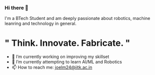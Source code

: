 ### Hi there 👋
I'm a BTech Student and am deeply passionate about robotics, machine leanring and technology in general.


# " Think.  Innovate.  Fabricate. " #


<!--
**FORTFANOP/fortfanop** is a ✨ _special_ ✨ repository because its `README.md` (this file) appears on your GitHub profile.
Here are some ideas to get you started:
-->

- 🔭 I’m currently working on improving my skillset
- 🌱 I’m currently attempting to learn AI/ML and Robotics
- 📫 How to reach me: joelm24@iitk.ac.in
<!--- 👯 I’m looking to collaborate on ...
- 🤔 I’m looking for help with ... -->
<!--- 💬 Ask me about Python, Arduino, Electronics-->

<!--- 😄 Pronouns: ...-->
<!--- ⚡ Fun fact: -->
